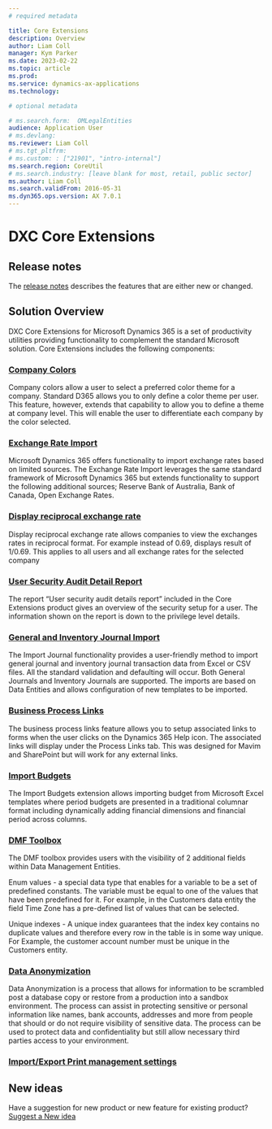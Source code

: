 ```yaml
---
# required metadata

title: Core Extensions
description: Overview
author: Liam Coll
manager: Kym Parker
ms.date: 2023-02-22
ms.topic: article
ms.prod: 
ms.service: dynamics-ax-applications
ms.technology: 

# optional metadata

# ms.search.form:  OMLegalEntities
audience: Application User
# ms.devlang: 
ms.reviewer: Liam Coll
# ms.tgt_pltfrm: 
# ms.custom: : ["21901", "intro-internal"]
ms.search.region: CoreUtil
# ms.search.industry: [leave blank for most, retail, public sector]
ms.author: Liam Coll
ms.search.validFrom: 2016-05-31
ms.dyn365.ops.version: AX 7.0.1
---
```


# DXC Core Extensions

## Release notes
The [release notes](Release-notes.md) describes the features that are either new or changed. 

## Solution Overview
DXC Core Extensions for Microsoft Dynamics 365 is a set of productivity utilities providing functionality to complement the standard Microsoft solution. Core Extensions includes the following components:

### [Company Colors](COMPANY-COLORS/Company-Colors.md)
Company colors allow a user to select a preferred color theme for a company. Standard D365 allows you to only define a color theme per user. This feature, however, extends that capability to allow you to define a theme at company level. This will enable the user to differentiate each company by the color selected.

### [Exchange Rate Import](EXCHANGE-RATE-IMPORT/Exchange-rate-import.md)
Microsoft Dynamics 365 offers functionality to import exchange rates based on limited sources. The Exchange Rate Import leverages the same standard framework of Microsoft Dynamics 365 but extends functionality to support the following additional sources; Reserve Bank of Australia, Bank of Canada, Open Exchange Rates.

### [Display reciprocal exchange rate](RECIPROCAL/Company-Reciprocal.md)
Display reciprocal exchange rate allows companies to view the exchanges rates in reciprocal format.
For example instead of 0.69, displays result of 1/0.69.
This applies to all users and all exchange rates for the selected company

### [User Security Audit Detail Report](USER-SECURITY-AUDIT-DETAIL-REPORT/User-Security-audit-detail-report.md)
The report “User security audit details report” included in the Core Extensions product gives an overview of the security setup for a user. The information shown on the report is down to the privilege level details.

### [General and Inventory Journal Import](JOURNAL-IMPORTS/General-and-inventory-journal-import.md)
The Import Journal functionality provides a user-friendly method to import general journal and inventory journal transaction data from Excel or CSV files. All the standard validation and defaulting will occur. Both General Journals and Inventory Journals are supported. The imports are based on Data Entities and allows configuration of new templates to be imported.

### [Business Process Links](BUSINESS-PROCESS-LINKS/Business-process-links.md)
The business process links feature allows you to setup associated links to forms when the user clicks on the Dynamics 365 Help icon. The associated links will display under the Process Links tab. This was designed for Mavim and SharePoint but will work for any external links.

### [Import Budgets](IMPORT-BUDGETS/Import-budgets.md)
The Import Budgets extension allows importing budget from Microsoft Excel templates where period budgets are presented in a traditional columnar format including dynamically adding financial dimensions and financial period across columns.

### [DMF Toolbox](DMF-TOOLBOX.md)
The DMF toolbox provides users with the visibility of 2 additional fields within Data Management Entities.

Enum values - a special data type that enables for a variable to be a set of predefined constants. The variable must be equal to one of the values that have been predefined for it. For example, in the Customers data entity the field Time Zone has a pre-defined list of values that can be selected. 

Unique indexes -   A unique index guarantees that the index key contains no duplicate values and therefore every row in the table is in some way unique. For Example, the customer account number must be unique in the Customers entity.

### [Data Anonymization](Data-Anonymization/Anonymization.md)
Data Anonymization is a process that allows for information to be scrambled post a database copy or restore from a production into a sandbox environment.  The process can assist in protecting sensitive or personal information like names, bank accounts, addresses and more from people that should or do not require visibility of sensitive data. The process can be used to protect data and confidentiality but still allow necessary third parties access to your environment. 

### [Import/Export Print management settings ](Print-management.md)


## New ideas
Have a suggestion for new product or new feature for existing product? [Suggest a New idea](https://forms.office.com/r/U9twpSt3in)
